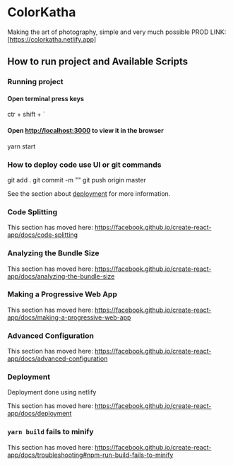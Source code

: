 # ColorKatha
Making the art of photography, simple and very much possible
PROD LINK: [https://colorkatha.netlify.app]

## How to run project and Available Scripts

### Running project

#### Open terminal press keys
ctr + shift + `

#### Open [http://localhost:3000](http://localhost:3000) to view it in the browser
yarn start

### How to deploy code use UI or git commands
git add .
git commit -m "<commit message>"
git push origin master



See the section about [deployment](https://facebook.github.io/create-react-app/docs/deployment) for more information.

### Code Splitting

This section has moved here: https://facebook.github.io/create-react-app/docs/code-splitting

### Analyzing the Bundle Size

This section has moved here: https://facebook.github.io/create-react-app/docs/analyzing-the-bundle-size

### Making a Progressive Web App

This section has moved here: https://facebook.github.io/create-react-app/docs/making-a-progressive-web-app

### Advanced Configuration

This section has moved here: https://facebook.github.io/create-react-app/docs/advanced-configuration

### Deployment

Deployment done using netlify 

This section has moved here: https://facebook.github.io/create-react-app/docs/deployment

### `yarn build` fails to minify

This section has moved here: https://facebook.github.io/create-react-app/docs/troubleshooting#npm-run-build-fails-to-minify
